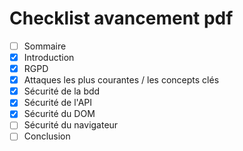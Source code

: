 # Checklist avancement pdf

- [ ] Sommaire
- [x] Introduction
- [x] RGPD
- [x] Attaques les plus courantes / les concepts clés
- [x] Sécurité de la bdd
- [x] Sécurité de l'API
- [x] Sécurité du DOM
- [ ] Sécurité du navigateur
- [ ] Conclusion
